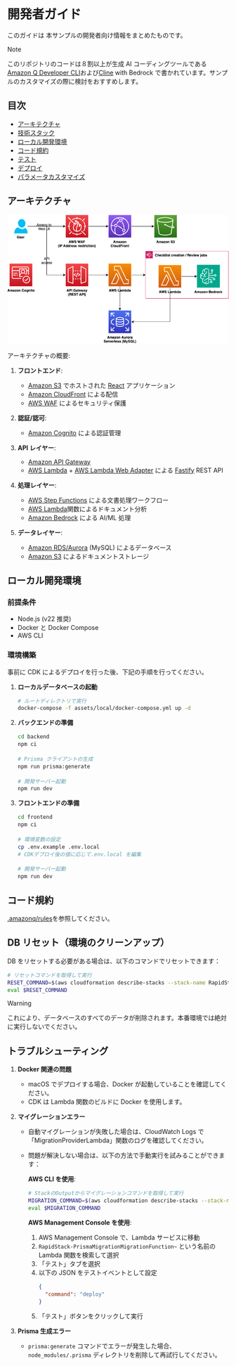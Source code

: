 # 開発者ガイド

このガイドは 本サンプルの開発者向け情報をまとめたものです。

> [!Note]
> このリポジトリのコードは８割以上が生成 AI コーディングツールである[Amazon Q Developer CLI](https://docs.aws.amazon.com/amazonq/latest/qdeveloper-ug/command-line.html)および[Cline](https://github.com/cline/cline) with Bedrock で書かれています。サンプルのカスタマイズの際に検討をおすすめします。

## 目次

- [アーキテクチャ](#アーキテクチャ)
- [技術スタック](#技術スタック)
- [ローカル開発環境](#ローカル開発環境)
- [コード規約](#コード規約)
- [テスト](#テスト)
- [デプロイ](#デプロイ)
- [パラメータカスタマイズ](#パラメータカスタマイズ)

## アーキテクチャ

![](../imgs/arch.png)

アーキテクチャの概要:

1. **フロントエンド**:

   - [Amazon S3](https://aws.amazon.com/s3/) でホストされた [React](https://react.dev/) アプリケーション
   - [Amazon CloudFront](https://aws.amazon.com/cloudfront/) による配信
   - [AWS WAF](https://aws.amazon.com/waf/) によるセキュリティ保護

2. **認証/認可**:

   - [Amazon Cognito](https://aws.amazon.com/cognito/) による認証管理

3. **API レイヤー**:

   - [Amazon API Gateway](https://aws.amazon.com/api-gateway/)
   - [AWS Lambda](https://aws.amazon.com/lambda/) + [AWS Lambda Web Adapter](https://github.com/awslabs/aws-lambda-web-adapter) による [Fastify](https://fastify.dev/) REST API

4. **処理レイヤー**:

   - [AWS Step Functions](https://aws.amazon.com/step-functions/) による文書処理ワークフロー
   - [AWS Lambda](https://aws.amazon.com/lambda/)関数によるドキュメント分析
   - [Amazon Bedrock](https://aws.amazon.com/bedrock/) による AI/ML 処理

5. **データレイヤー**:
   - [Amazon RDS/Aurora](https://aws.amazon.com/jp/rds/) (MySQL) によるデータベース
   - [Amazon S3](https://aws.amazon.com/s3/) によるドキュメントストレージ

## ローカル開発環境

### 前提条件

- Node.js (v22 推奨)
- Docker と Docker Compose
- AWS CLI

### 環境構築

事前に CDK によるデプロイを行った後、下記の手順を行ってください。

1. **ローカルデータベースの起動**

   ```bash
   # ルートディレクトリで実行
   docker-compose -f assets/local/docker-compose.yml up -d
   ```

2. **バックエンドの準備**

   ```bash
   cd backend
   npm ci

   # Prisma クライアントの生成
   npm run prisma:generate

   # 開発サーバー起動
   npm run dev
   ```

3. **フロントエンドの準備**

   ```bash
   cd frontend
   npm ci

   # 環境変数の設定
   cp .env.example .env.local
   # CDKデプロイ後の値に応じて.env.local を編集

   # 開発サーバー起動
   npm run dev
   ```

## コード規約

[.amazonq/rules](../../.amazonq/rules)を参照してください。

## DB リセット（環境のクリーンアップ）

DB をリセットする必要がある場合は、以下のコマンドでリセットできます：

```bash
# リセットコマンドを取得して実行
RESET_COMMAND=$(aws cloudformation describe-stacks --stack-name RapidStack --query "Stacks[0].Outputs[?OutputKey=='ResetMigrationCommand'].OutputValue" --output text)
eval $RESET_COMMAND
```

> [!Warning]
> これにより、データベースのすべてのデータが削除されます。本番環境では絶対に実行しないでください。

## トラブルシューティング

1. **Docker 関連の問題**

   - macOS でデプロイする場合、Docker が起動していることを確認してください。
   - CDK は Lambda 関数のビルドに Docker を使用します。

2. **マイグレーションエラー**

   - 自動マイグレーションが失敗した場合は、CloudWatch Logs で「MigrationProviderLambda」関数のログを確認してください。
   - 問題が解決しない場合は、以下の方法で手動実行を試みることができます：

     **AWS CLI を使用**:

     ```bash
     # StackのOutputからマイグレーションコマンドを取得して実行
     MIGRATION_COMMAND=$(aws cloudformation describe-stacks --stack-name RapidStack --query "Stacks[0].Outputs[?OutputKey=='DeployMigrationCommand'].OutputValue" --output text)
     eval $MIGRATION_COMMAND
     ```

     **AWS Management Console を使用**:

     1. AWS Management Console で、Lambda サービスに移動
     2. `RapidStack-PrismaMigrationMigrationFunction~` という名前の Lambda 関数を検索して選択
     3. 「テスト」タブを選択
     4. 以下の JSON をテストイベントとして設定
        ```json
        {
          "command": "deploy"
        }
        ```
     5. 「テスト」ボタンをクリックして実行

3. **Prisma 生成エラー**
   - `prisma:generate` コマンドでエラーが発生した場合、`node_modules/.prisma` ディレクトリを削除して再試行してください。
